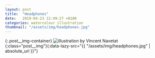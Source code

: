 ```yaml
---
layout: post
title:  "Headphones"
date:   2019-04-23 12:49:27 +0100
categories: watercolour illustration
thumbnail: "/assets/img/headphones.jpg"
---
```

{:.post__img-container}
  ![illustration by Vincent Navetat](""){:class="post__img"}{:data-lazy-src="{{ "/assets/img/headphones.jpg" | absolute_url }}"}

